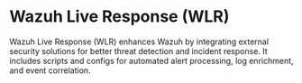 # Wazuh Live Response (WLR)
Wazuh Live Response (WLR) enhances Wazuh by integrating external security solutions for better threat detection and incident response. It includes scripts and configs for automated alert processing, log enrichment, and event correlation.
